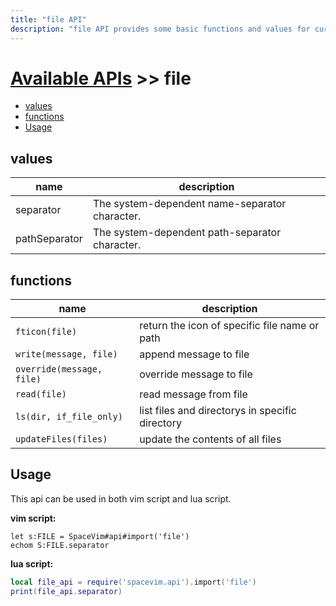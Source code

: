 ```yaml
---
title: "file API"
description: "file API provides some basic functions and values for current os."
---
```


# [Available APIs](../) >> file


<!-- vim-markdown-toc GFM -->

- [values](#values)
- [functions](#functions)
- [Usage](#usage)

<!-- vim-markdown-toc -->

## values

| name          | description                                    |
| ------------- | ---------------------------------------------- |
| separator     | The system-dependent name-separator character. |
| pathSeparator | The system-dependent path-separator character. |

## functions

| name                      | description                                     |
| ------------------------- | ----------------------------------------------- |
| `fticon(file)`            | return the icon of specific file name or path   |
| `write(message, file)`    | append message to file                          |
| `override(message, file)` | override message to file                        |
| `read(file)`              | read message from file                          |
| `ls(dir, if_file_only)`   | list files and directorys in specific directory |
| `updateFiles(files)`      | update the contents of all files                |

## Usage

This api can be used in both vim script and lua script.

**vim script:**

```vim
let s:FILE = SpaceVim#api#import('file')
echom S:FILE.separator
```

**lua script:**

```lua
local file_api = require('spacevim.api').import('file')
print(file_api.separator)
```
